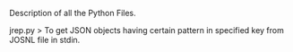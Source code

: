 Description of all the Python Files.

jrep.py > To get JSON objects having certain pattern in specified key from JOSNL file in stdin.

